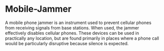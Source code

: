 # Mobile-Jammer
A mobile phone jammer is an instrument used to prevent cellular phones from receiving signals from base stations. When used, the jammer effectively disables cellular phones. These devices can be used in practically any location, but are found primarily in places where a phone call would be particularly disruptive because silence is expected.
